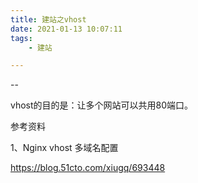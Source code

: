 ```yaml
---
title: 建站之vhost
date: 2021-01-13 10:07:11
tags:
	- 建站

---
```


--

vhost的目的是：让多个网站可以共用80端口。



参考资料

1、Nginx vhost 多域名配置

https://blog.51cto.com/xiugq/693448